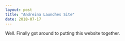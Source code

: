 ```yaml
---
layout: post
title: "Andreina Launches Site"
date: 2018-07-17
---
```


Well. Finally got around to putting this website together.
